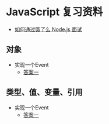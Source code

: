 # JavaScript 复习资料

- [如何通过饿了么 Node.js 面试](https://elemefe.github.io/node-interview/#/sections/zh-cn/)


## 对象

- 实现一个Event
  - [答案一](https://github.com/xiaomuzhu/ElemeFE-node-interview/blob/master/%E5%BC%82%E6%AD%A5/%E5%A6%82%E4%BD%95%E5%AE%9E%E7%8E%B0%E4%B8%80%E4%B8%AAEvent.md)

## 类型、值、变量、引用

- 实现一个Event
  - [答案一](https://github.com/xiaomuzhu/ElemeFE-node-interview/blob/master/%E5%BC%82%E6%AD%A5/%E5%A6%82%E4%BD%95%E5%AE%9E%E7%8E%B0%E4%B8%80%E4%B8%AAEvent.md)